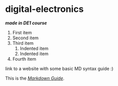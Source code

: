 # digital-electronics

***made in DE1 course***

<ol>
  <li>First item</li>
  <li>Second item</li>
  <li>Third item
    <ol>
      <li>Indented item</li>
      <li>Indented item</li>
    </ol>
  </li>
  <li>Fourth item</li>
</ol>

link to a website with some basic MD syntax guide :)

This is the *[Markdown Guide](https://www.markdownguide.org/basic-syntax/)*.
